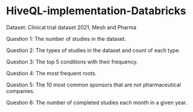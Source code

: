 # HiveQL-implementation-Databricks
Dataset: Clinical trial dataset 2021, Mesh and Pharma

Question 1: The number of studies in the dataset.

Question 2: The types of studies in the dataset and count of each type.

Question 3: The top 5 conditions with their frequency.

Question 4: The most frequent roots.

Question 5: The 10 most common sponsors that are not pharmaceutical companies.

Question 6: The number of completed studies each month in a given year.
